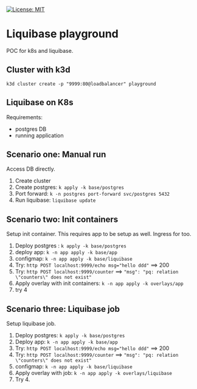 [![License: MIT](https://img.shields.io/badge/License-MIT-yellow.svg)](https://opensource.org/licenses/MIT)

# Liquibase playground

POC for k8s and liquibase.

## Cluster with k3d

`k3d cluster create -p "9999:80@loadbalancer" playground`

## Liquibase on K8s

Requirements:
* postgres DB
* running application

## Scenario one: Manual run

Access DB directly.

1. Create cluster
2. Create postgres: `k apply -k base/postgres`
3. Port forward: `k -n postgres port-forward svc/postgres 5432`
4. Run liquibase: `liquibase update`

## Scenario two: Init containers

Setup init container.
This requires app to be setup as well. Ingress for too.

1. Deploy postgres : `k apply -k base/postgres`
2. deploy app: `k -n app apply -k base/app`
3. configmap: `k -n app apply -k base/liquibase`
4. Try: `http POST localhost:9999/echo msg="hello ddd"` ==> 200
5. Try: `http POST localhost:9999/counter` ==> `"msg": "pq: relation \"counters\" does not exist"`
6. Apply overlay with init containers: `k -n app apply -k overlays/app`
7. try 4

## Scenario three: Liquibase job

Setup liquibase job.

1. Deploy postgres: `k apply -k base/postgres`
2. Deploy app: `k -n app apply -k base/app`
3. Try: `http POST localhost:9999/echo msg="hello ddd"` ==> 200
4. Try: `http POST localhost:9999/counter` ==> `"msg": "pq: relation \"counters\" does not exist"`
5. configmap: `k -n app apply -k base/liquibase`
6. Apply overlay with job: `k -n app apply -k overlays/liquibase`
7. Try 4.
